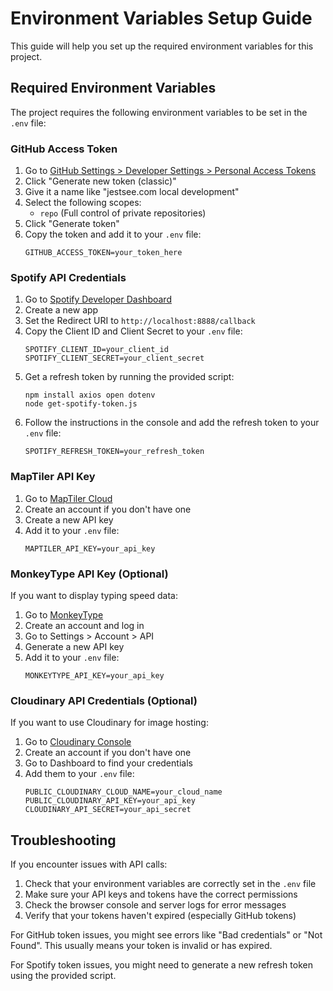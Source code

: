 # Environment Variables Setup Guide

This guide will help you set up the required environment variables for this project.

## Required Environment Variables

The project requires the following environment variables to be set in the `.env` file:

### GitHub Access Token

1. Go to [GitHub Settings > Developer Settings > Personal Access Tokens](https://github.com/settings/tokens)
2. Click "Generate new token (classic)"
3. Give it a name like "jestsee.com local development"
4. Select the following scopes:
   - `repo` (Full control of private repositories)
5. Click "Generate token"
6. Copy the token and add it to your `.env` file:
   ```
   GITHUB_ACCESS_TOKEN=your_token_here
   ```

### Spotify API Credentials

1. Go to [Spotify Developer Dashboard](https://developer.spotify.com/dashboard)
2. Create a new app
3. Set the Redirect URI to `http://localhost:8888/callback`
4. Copy the Client ID and Client Secret to your `.env` file:
   ```
   SPOTIFY_CLIENT_ID=your_client_id
   SPOTIFY_CLIENT_SECRET=your_client_secret
   ```
5. Get a refresh token by running the provided script:
   ```
   npm install axios open dotenv
   node get-spotify-token.js
   ```
6. Follow the instructions in the console and add the refresh token to your `.env` file:
   ```
   SPOTIFY_REFRESH_TOKEN=your_refresh_token
   ```

### MapTiler API Key

1. Go to [MapTiler Cloud](https://cloud.maptiler.com/account/keys/)
2. Create an account if you don't have one
3. Create a new API key
4. Add it to your `.env` file:
   ```
   MAPTILER_API_KEY=your_api_key
   ```

### MonkeyType API Key (Optional)

If you want to display typing speed data:

1. Go to [MonkeyType](https://monkeytype.com/)
2. Create an account and log in
3. Go to Settings > Account > API
4. Generate a new API key
5. Add it to your `.env` file:
   ```
   MONKEYTYPE_API_KEY=your_api_key
   ```

### Cloudinary API Credentials (Optional)

If you want to use Cloudinary for image hosting:

1. Go to [Cloudinary Console](https://console.cloudinary.com/)
2. Create an account if you don't have one
3. Go to Dashboard to find your credentials
4. Add them to your `.env` file:
   ```
   PUBLIC_CLOUDINARY_CLOUD_NAME=your_cloud_name
   PUBLIC_CLOUDINARY_API_KEY=your_api_key
   CLOUDINARY_API_SECRET=your_api_secret
   ```

## Troubleshooting

If you encounter issues with API calls:

1. Check that your environment variables are correctly set in the `.env` file
2. Make sure your API keys and tokens have the correct permissions
3. Check the browser console and server logs for error messages
4. Verify that your tokens haven't expired (especially GitHub tokens)

For GitHub token issues, you might see errors like "Bad credentials" or "Not Found". This usually means your token is invalid or has expired.

For Spotify token issues, you might need to generate a new refresh token using the provided script.

